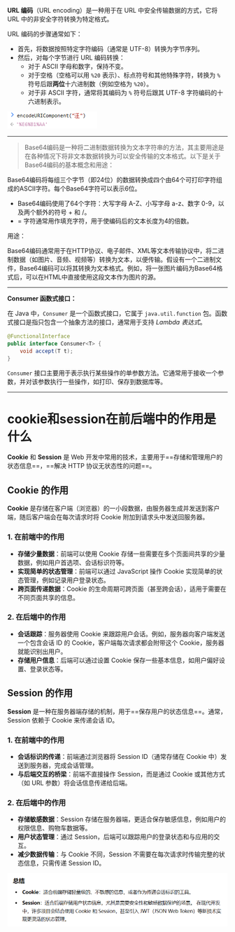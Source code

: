 **URL 编码**（URL encoding）是一种用于在 URL 中安全传输数据的方式，它将 URL 中的非安全字符转换为特定格式。

URL 编码的步骤通常如下：

- 首先，将数据按照特定字符编码（通常是 UTF-8）转换为字节序列。
- 然后，对每个字节进行 URL 编码转换：
  - 对于 ASCII 字母和数字，保持不变。
  - 对于空格（空格可以用 `%20` 表示）、标点符号和其他特殊字符，转换为 `%` 符号后跟**两位**十六进制数（例如空格为 `%20`）。
  - 对于非 ASCII 字符，通常将其编码为 `%` 符号后跟其 UTF-8 字符编码的十六进制表示。

 ![image-20240724211045853](.assets/image-20240724211045853.png)

---

> Base64编码是一种将二进制数据转换为文本字符串的方法，其主要用途是在各种情况下将非文本数据转换为可以安全传输的文本格式。以下是关于Base64编码的基本概念和用途：

Base64编码将每组三个字节（即24位）的数据转换成四个由64个可打印字符组成的ASCII字符。每个Base64字符可以表示6位。

- Base64编码使用了64个字符：大写字母 A-Z、小写字母 a-z、数字 0-9，以及两个额外的符号 + 和 /。
- = 字符通常用作填充字符，用于使编码后的文本长度为4的倍数。

用途：

Base64编码通常用于在HTTP协议、电子邮件、XML等文本传输协议中，将二进制数据（如图片、音频、视频等）转换为文本，以便传输。假设有一个二进制文件，Base64编码可以将其转换为文本格式。例如，将一张图片编码为Base64格式后，可以在HTML中直接使用这段文本作为图片的源。

---

**Consumer 函数式接口：**

在 Java 中，`Consumer` 是一个函数式接口，它属于 `java.util.function` 包。函数式接口是指只包含一个抽象方法的接口，通常用于支持 *Lambda 表达式*。

```java
@FunctionalInterface
public interface Consumer<T> {
    void accept(T t);
}
```

`Consumer` 接口主要用于表示执行某些操作的单参数方法。它通常用于接收一个参数，并对该参数执行一些操作，如打印、保存到数据库等。



***

# cookie和session在前后端中的作用是什么

**Cookie** 和 **Session** 是 Web 开发中常用的技术，主要用于==存储和管理用户的状态信息==，==解决 HTTP 协议无状态性的问题==。

## **Cookie 的作用**

**Cookie** 是存储在客户端（浏览器）的一小段数据，由服务器生成并发送到客户端，随后客户端会在每次请求时将 Cookie 附加到请求头中发送回服务器。

### 1. **在前端中的作用**

- **存储少量数据**：前端可以使用 Cookie 存储一些需要在多个页面间共享的少量数据，例如用户首选项、会话标识符等。
- **实现简单的状态管理**：前端可以通过 JavaScript 操作 Cookie 实现简单的状态管理，例如记录用户登录状态。
- **跨页面传递数据**：Cookie 的生命周期可跨页面（甚至跨会话），适用于需要在不同页面共享的信息。

### 2. **在后端中的作用**

- **会话跟踪**：服务器使用 Cookie 来跟踪用户会话。例如，服务器向客户端发送一个包含会话 ID 的 Cookie，客户端每次请求都会附带这个 Cookie，服务器就能识别出用户。
- **存储用户信息**：后端可以通过设置 Cookie 保存一些基本信息，如用户偏好设置、登录状态等。



## **Session 的作用**

**Session** 是一种在服务器端存储的机制，用于==保存用户的状态信息==。通常，Session 依赖于 Cookie 来传递会话 ID。

### 1. **在前端中的作用**

- **会话标识的传递**：前端通过浏览器将 Session ID（通常存储在 Cookie 中）发送到服务器，完成会话管理。
- **与后端交互的桥梁**：前端不直接操作 Session，而是通过 Cookie 或其他方式（如 URL 参数）将会话信息传递给后端。

### 2. **在后端中的作用**

- **存储敏感数据**：Session 存储在服务器端，更适合保存敏感信息，例如用户的权限信息、购物车数据等。
- **用户状态管理**：通过 Session，后端可以跟踪用户的登录状态和与应用的交互。
- **减少数据传输**：与 Cookie 不同，Session 不需要在每次请求时传输完整的状态信息，只需传递 Session ID。

![image-20250103215617507](.assets/image-20250103215617507.png)

